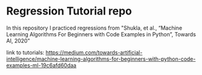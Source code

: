 # Regression Tutorial repo

In this repository I practiced regressions from "Shukla, et al., “Machine Learning Algorithms For Beginners with Code Examples in Python”, Towards AI, 2020"

link to tutorials: https://medium.com/towards-artificial-intelligence/machine-learning-algorithms-for-beginners-with-python-code-examples-ml-19c6afd60daa
